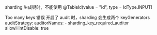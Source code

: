 sharding 生成键时，不能使用
@TableId(value = "id", type = IdType.INPUT)

Too many keys 错误
开启了 audit 时，sharding 会生成两个 keyGenerators
      auditStrategy:
        auditorNames:
          - sharding_key_required_auditor
        allowHintDisable: true